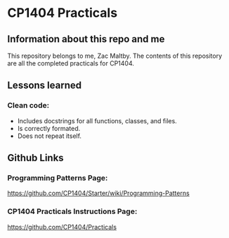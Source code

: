# CP1404 Practicals

## Information about this repo and me

This repository belongs to me, Zac Maltby. The contents of this repository are all the completed
practicals for CP1404.

## Lessons learned

### Clean code:

- Includes docstrings for all functions, classes, and files.
- Is correctly formated.
- Does not repeat itself.

## Github Links

### Programming Patterns Page:

https://github.com/CP1404/Starter/wiki/Programming-Patterns

### CP1404 Practicals Instructions Page:

https://github.com/CP1404/Practicals


